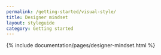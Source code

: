 ```yaml
---
permalink: /getting-started/visual-style/
title: Designer mindset
layout: styleguide
category: Getting started
---
```


{% include documentation/pages/designer-mindset.html %}
